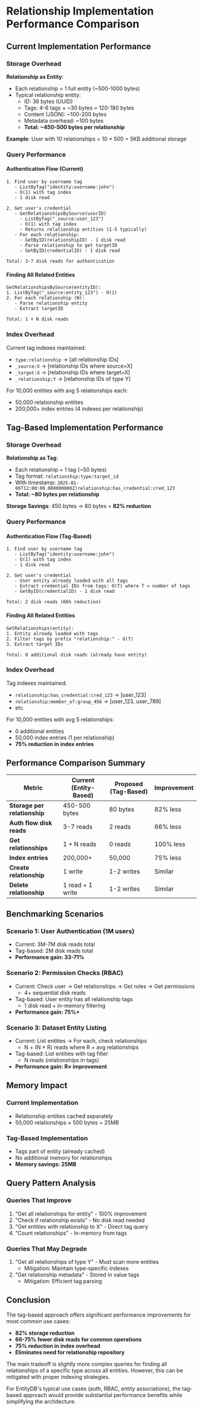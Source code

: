 # Relationship Implementation Performance Comparison

## Current Implementation Performance

### Storage Overhead

**Relationship as Entity**:
- Each relationship = 1 full entity (~500-1000 bytes)
- Typical relationship entity:
  - ID: 36 bytes (UUID)
  - Tags: 4-6 tags × ~30 bytes = 120-180 bytes
  - Content (JSON): ~100-200 bytes
  - Metadata overhead: ~100 bytes
  - **Total: ~450-500 bytes per relationship**

**Example**: User with 10 relationships = 10 × 500 = 5KB additional storage

### Query Performance

#### Authentication Flow (Current)
```
1. Find user by username tag
   - ListByTag("identity:username:john") 
   - O(1) with tag index
   - 1 disk read

2. Get user's credential
   - GetRelationshipsBySource(userID)
     - ListByTag("_source:user_123")
     - O(1) with tag index
     - Returns relationship entities (1-5 typically)
   - For each relationship:
     - GetByID(relationshipID) - 1 disk read
     - Parse relationship to get targetID
     - GetByID(credentialID) - 1 disk read
   
Total: 3-7 disk reads for authentication
```

#### Finding All Related Entities
```
GetRelationshipsBySource(entityID):
1. ListByTag("_source:entity_123") - O(1)
2. For each relationship (N):
   - Parse relationship entity
   - Extract targetID
   
Total: 1 + N disk reads
```

### Index Overhead

Current tag indexes maintained:
- `type:relationship` → [all relationship IDs]
- `_source:X` → [relationship IDs where source=X]
- `_target:X` → [relationship IDs where target=X]
- `_relationship:Y` → [relationship IDs of type Y]

For 10,000 entities with avg 5 relationships each:
- 50,000 relationship entities
- 200,000+ index entries (4 indexes per relationship)

## Tag-Based Implementation Performance

### Storage Overhead

**Relationship as Tag**:
- Each relationship = 1 tag (~50 bytes)
- Tag format: `relationship:type:target_id`
- With timestamp: `2025-01-06T12:00:00.000000000Z|relationship:has_credential:cred_123`
- **Total: ~80 bytes per relationship**

**Storage Savings**: 450 bytes → 80 bytes = **82% reduction**

### Query Performance

#### Authentication Flow (Tag-Based)
```
1. Find user by username tag
   - ListByTag("identity:username:john")
   - O(1) with tag index
   - 1 disk read

2. Get user's credential
   - User entity already loaded with all tags
   - Extract credential IDs from tags: O(T) where T = number of tags
   - GetByID(credentialID) - 1 disk read
   
Total: 2 disk reads (66% reduction)
```

#### Finding All Related Entities
```
GetRelationships(entity):
1. Entity already loaded with tags
2. Filter tags by prefix "relationship:" - O(T)
3. Extract target IDs

Total: 0 additional disk reads (already have entity)
```

### Index Overhead

Tag indexes maintained:
- `relationship:has_credential:cred_123` → [user_123]
- `relationship:member_of:group_456` → [user_123, user_789]
- etc.

For 10,000 entities with avg 5 relationships:
- 0 additional entities
- 50,000 index entries (1 per relationship)
- **75% reduction in index entries**

## Performance Comparison Summary

| Metric | Current (Entity-Based) | Proposed (Tag-Based) | Improvement |
|--------|------------------------|---------------------|-------------|
| **Storage per relationship** | 450-500 bytes | 80 bytes | 82% less |
| **Auth flow disk reads** | 3-7 reads | 2 reads | 66% less |
| **Get relationships** | 1 + N reads | 0 reads | 100% less |
| **Index entries** | 200,000+ | 50,000 | 75% less |
| **Create relationship** | 1 write | 1-2 writes | Similar |
| **Delete relationship** | 1 read + 1 write | 1-2 writes | Similar |

## Benchmarking Scenarios

### Scenario 1: User Authentication (1M users)
- Current: 3M-7M disk reads total
- Tag-based: 2M disk reads total
- **Performance gain: 33-71%**

### Scenario 2: Permission Checks (RBAC)
- Current: Check user → Get relationships → Get roles → Get permissions
  - 4+ sequential disk reads
- Tag-based: User entity has all relationship tags
  - 1 disk read + in-memory filtering
- **Performance gain: 75%+**

### Scenario 3: Dataset Entity Listing
- Current: List entities → For each, check relationships
  - N + (N × R) reads where R = avg relationships
- Tag-based: List entities with tag filter
  - N reads (relationships in tags)
- **Performance gain: R× improvement**

## Memory Impact

### Current Implementation
- Relationship entities cached separately
- 50,000 relationships × 500 bytes = 25MB

### Tag-Based Implementation  
- Tags part of entity (already cached)
- No additional memory for relationships
- **Memory savings: 25MB**

## Query Pattern Analysis

### Queries That Improve
1. "Get all relationships for entity" - 100% improvement
2. "Check if relationship exists" - No disk read needed
3. "Get entities with relationship to X" - Direct tag query
4. "Count relationships" - In-memory from tags

### Queries That May Degrade
1. "Get all relationships of type Y" - Must scan more entities
   - Mitigation: Maintain type-specific indexes
2. "Get relationship metadata" - Stored in value tags
   - Mitigation: Efficient tag parsing

## Conclusion

The tag-based approach offers significant performance improvements for most common use cases:

- **82% storage reduction**
- **66-75% fewer disk reads for common operations**
- **75% reduction in index overhead**
- **Eliminates need for relationship repository**

The main tradeoff is slightly more complex queries for finding all relationships of a specific type across all entities. However, this can be mitigated with proper indexing strategies.

For EntityDB's typical use cases (auth, RBAC, entity associations), the tag-based approach would provide substantial performance benefits while simplifying the architecture.
